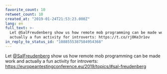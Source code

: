 ```yaml
---
favorite_count: 10
retweet_count: 10
created_at: "2019-01-24T21:53:23.000Z"
lang: en
full_text: >-
  Let @SalFreudenberg show us how remote mob programming can be made work and
  actually a fun activity for introverts: https://t.co/rj0Ke3r1ov
in_reply_to_status_id: "1088555387584954368"
---
```


Let [@SalFreudenberg](https://twitter.com/SalFreudenberg) show us how remote mob
programming can be made work and actually a fun activity for introverts:
<https://europeantestingconference.eu/2019/topics/#sal-freudenberg>
